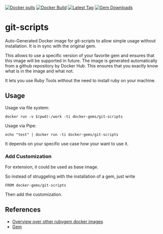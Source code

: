 [![Docker pulls](https://img.shields.io/docker/pulls/rubygem/git-scripts.svg)](https://hub.docker.com/r/rubygem/git-scripts/)
[![Docker Build](https://img.shields.io/docker/automated/rubygem/git-scripts.svg)](https://hub.docker.com/r/rubygem/git-scripts/)
[![Latest Tag](https://img.shields.io/github/tag/docker-rubygem/git-scripts.svg)](https://hub.docker.com/r/rubygem/git-scripts/)
[![Gem Downloads](https://img.shields.io/gem/dt/git-scripts.svg)](https://rubygems.org/gems/git-scripts/)
# git-scripts

Auto-Generated Docker image for git-scripts to allow simple usage without installation.
It is in sync with the original gem.

This allows to use a specific version of your favorite gem and ensures that this image will be supported in future.
The image is generated automatically from a github repository by Docker Hub.
This ensures that you exactly know what is in the image and what not.

It lets you use Ruby Tools without the need to install ruby on your machine.

## Usage

Usage via file system:

`docker run -v $(pwd):/work -ti docker-gems/git-scripts`

Usage via Pipe:

`echo "test" | docker run -ti docker-gems/git-scripts`

It depends on your specific use case how your want to use it.

### Add Customization

For extension, it could be used as base image.

So instead of struggeling with the installation of a gem, just write

`FROM docker-gems/git-scripts`

Then add the customization.

## References

 - [Overview over other rubygem docker images](https://github.com/thinkbot/docker-rubygem)
 - [Gem](https://rubygems.org/gems/git-scripts/)
